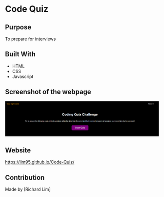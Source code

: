 # Code Quiz

## Purpose
To prepare for interviews

## Built With
* HTML
* CSS
* Javascript

## Screenshot of the webpage

![Alt text](./assets/images/screenshot.PNG?raw=true "Screenshot")

## Website
https://lim95.github.io/Code-Quiz/

## Contribution
Made by [Richard Lim]
